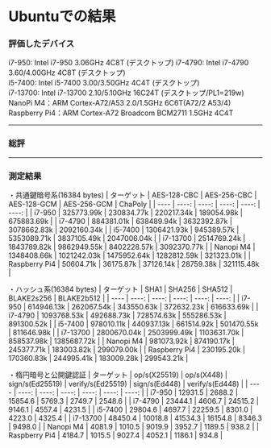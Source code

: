 # Ubuntuでの結果

### 評価したデバイス

i7-950: Intel i7-950 3.06GHz 4C8T (デスクトップ) 
i7-4790: Intel i7-4790 3.60/4.00GHz 4C8T  (デスクトップ)  
i5-7400: Intel i5-7400 3.00/3.50GHz 4C4T  (デスクトップ)  
i7-13700: Intel i7-13700 2.10/5.10GHz 16C24T  (デスクトップ/PL1=219w)  
NanoPi M4：ARM Cortex-A72/A53 2.0/1.5GHz 6C6T(A72/2 A53/4)  
Raspberry Pi4：ARM Cortex-A72 Broadcom BCM2711 1.5GHz 4C4T  

---
### 総評

---
### 測定結果

・共通鍵暗号系(16384 bytes)
| ターゲット | AES-128-CBC | AES-256-CBC | AES-128-GCM | AES-256-GCM | ChaPoly |
| ----  | ----:  | ----: | ----: | ----: | ----: | 
| i7-950 | 325773.99k | 230834.77k | 220217.34k | 189054.98k | 675883.69k |
| i7-4790 | 884381.01k | 638489.94k | 3632392.87k | 3078662.83k | 2092160.34k |
| i5-7400 | 1306421.93k | 945389.57k | 5353089.71k | 3837105.49k | 2047006.04k |
| i7-13700 | 2514769.24k | 1843789.82k | 9862949.55k | 8402228.57k | 3092370.77k |
| Nanopi M4 | 1348408.66k | 1021242.03k | 1475952.64k | 1282812.59k | 321323.01k |
| Raspberry Pi4 | 50604.71k | 36175.87k | 37126.14k | 28759.38k | 321115.48k |

・ハッシュ系(16384 bytes)
| ターゲット | SHA1 | SHA256 | SHA512 | BLAKE2s256 | BLAKE2b512 |
| ---- |  ----:  | ----: | ----: | ----: | ----: | 
| i7-950 | 614946.13k | 262067.54k | 343550.63k | 372632.23k | 616633.69k |
| i7-4790 | 1093768.53k | 492688.73k | 728574.63k | 555286.53k | 891300.52k |
| i5-7400 | 978010.11k | 440937.13k | 661514.92k | 501470.55k | 811646.98k |
| i7-13700 | 2800670.04k | 2503999.49k | 1103631.70k | 858537.98k | 1385687.72k |
| Nanopi M4 | 981073.92k | 874190.17k | 245377.71k | 183003.82k | 299079.00k |
| Raspberry Pi4 | 230195.20k | 170360.83k | 244995.41k | 183009.28k | 299543.21k |

・楕円暗号と公開鍵認証
| ターゲット | op/s(X25519) | op/s(X448) | sign/s(Ed25519) | verify/s(Ed25519) | sign/s(Ed448) | verify/s(Ed448) |
| ---- |  ----:  | ----: | ----: | ----: | ----: | ----: | 
| i7-950 | 12931.5 | 2688.2 | 15854.6 | 5769.3 | 2749.7 | 2548.6 | 
| i7-4790 | 23444.1 | 4606.7 | 24515.2 | 9146.1 | 4557.4 | 4231.5 | 
| i5-7400 | 29804.6 | 4697.7 | 22259.5 | 8301.0 | 4223.0 | 4325.4 | 
| i7-13700 | 48450.4 | 10018.8 | 41534.3 | 16154.8 | 8346.3 | 9498.0 | 
| Nanopi M4 | 4081.9 | 1010.5 | 9019.9 | 3952.7 | 1189.5 | 938.2 | 
| Raspberry Pi4 | 4184.7 | 1015.5 | 9027.4 | 4052.1 | 1186.1 | 934.8 | 
